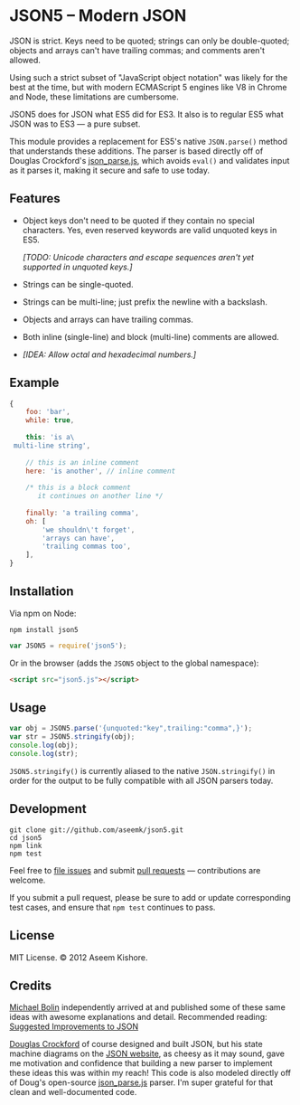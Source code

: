# JSON5 – Modern JSON

JSON is strict. Keys need to be quoted; strings can only be double-quoted;
objects and arrays can't have trailing commas; and comments aren't allowed.

Using such a strict subset of "JavaScript object notation" was likely for the
best at the time, but with modern ECMAScript 5 engines like V8 in Chrome and
Node, these limitations are cumbersome.

JSON5 does for JSON what ES5 did for ES3. It also is to regular ES5 what JSON
was to ES3 — a pure subset.

This module provides a replacement for ES5's native `JSON.parse()` method that
understands these additions. The parser is based directly off of Douglas
Crockford's [json_parse.js][], which avoids `eval()` and validates input as it
parses it, making it secure and safe to use today.

## Features

- Object keys don't need to be quoted if they contain no special characters.
  Yes, even reserved keywords are valid unquoted keys in ES5.

  *[TODO: Unicode characters and escape sequences aren't yet supported in
  unquoted keys.]*

- Strings can be single-quoted.

- Strings can be multi-line; just prefix the newline with a backslash.

- Objects and arrays can have trailing commas.

- Both inline (single-line) and block (multi-line) comments are allowed.

- *[IDEA: Allow octal and hexadecimal numbers.]*

## Example

```js
{
    foo: 'bar',
    while: true,
    
    this: 'is a\
 multi-line string',
 
    // this is an inline comment
    here: 'is another', // inline comment
    
    /* this is a block comment
       it continues on another line */
       
    finally: 'a trailing comma',
    oh: [
        'we shouldn\'t forget',
        'arrays can have',
        'trailing commas too',
    ],
}
```

## Installation

Via npm on Node:

```
npm install json5
```

```js
var JSON5 = require('json5');
```

Or in the browser (adds the `JSON5` object to the global namespace):

```html
<script src="json5.js"></script>
```

## Usage

```js
var obj = JSON5.parse('{unquoted:"key",trailing:"comma",}');
var str = JSON5.stringify(obj);
console.log(obj);
console.log(str);
```

`JSON5.stringify()` is currently aliased to the native `JSON.stringify()` in
order for the output to be fully compatible with all JSON parsers today.

## Development

```
git clone git://github.com/aseemk/json5.git
cd json5
npm link
npm test
```

Feel free to [file issues](https://github.com/aseemk/json5/issues) and submit
[pull requests](https://github.com/aseemk/json5/pulls) — contributions are
welcome.

If you submit a pull request, please be sure to add or update corresponding
test cases, and ensure that `npm test` continues to pass.

## License

MIT License. © 2012 Aseem Kishore.

## Credits

[Michael Bolin](http://bolinfest.com/) independently arrived at and published
some of these same ideas with awesome explanations and detail.
Recommended reading:
[Suggested Improvements to JSON](http://bolinfest.com/essays/json.html)

[Douglas Crockford](http://www.crockford.com/) of course designed and built
JSON, but his state machine diagrams on the [JSON website](http://json.org/),
as cheesy as it may sound, gave me motivation and confidence that building a
new parser to implement these ideas this was within my reach!
This code is also modeled directly off of Doug's open-source [json_parse.js][]
parser. I'm super grateful for that clean and well-documented code.

[json_parse.js]: https://github.com/douglascrockford/JSON-js/blob/master/json_parse.js

